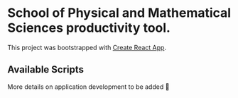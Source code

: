 # School of Physical and Mathematical Sciences productivity tool. 

This project was bootstrapped with [Create React App](https://github.com/facebook/create-react-app).

## Available Scripts

More details on application development to be added 🚩


